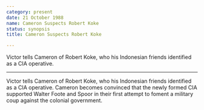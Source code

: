 ```yaml
---
category: present
date: 21 October 1988
name: Cameron Suspects Robert Koke
status: synopsis
title: Cameron Suspects Robert Koke

---
```

Victor tells Cameron of Robert Koke, who his Indonesian friends identified as a CIA operative.

------

Victor tells Cameron of
Robert Koke, who his Indonesian friends identified as a CIA operative.
Cameron becomes convinced that the newly formed CIA supported Walter
Foote and Spoor in their first attempt to foment a military coup against
the colonial government.
